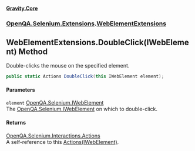 #### [Gravity.Core](./index.md 'index')
### [OpenQA.Selenium.Extensions](./OpenQA-Selenium-Extensions.md 'OpenQA.Selenium.Extensions').[WebElementExtensions](./OpenQA-Selenium-Extensions-WebElementExtensions.md 'OpenQA.Selenium.Extensions.WebElementExtensions')
## WebElementExtensions.DoubleClick(IWebElement) Method
Double-clicks the mouse on the specified element.  
```csharp
public static Actions DoubleClick(this IWebElement element);
```
#### Parameters
<a name='OpenQA-Selenium-Extensions-WebElementExtensions-DoubleClick(IWebElement)-element'></a>
`element` [OpenQA.Selenium.IWebElement](https://docs.microsoft.com/en-us/dotnet/api/OpenQA.Selenium.IWebElement 'OpenQA.Selenium.IWebElement')  
The [OpenQA.Selenium.IWebElement](https://docs.microsoft.com/en-us/dotnet/api/OpenQA.Selenium.IWebElement 'OpenQA.Selenium.IWebElement') on which to double-click.  
  
#### Returns
[OpenQA.Selenium.Interactions.Actions](https://docs.microsoft.com/en-us/dotnet/api/OpenQA.Selenium.Interactions.Actions 'OpenQA.Selenium.Interactions.Actions')  
A self-reference to this [Actions(IWebElement)](./OpenQA-Selenium-Extensions-WebElementExtensions-Actions(IWebElement).md 'OpenQA.Selenium.Extensions.WebElementExtensions.Actions(IWebElement)').  
